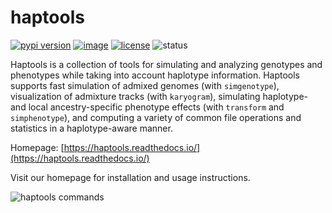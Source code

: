 # haptools
[![pypi version](https://img.shields.io/pypi/v/haptools)](https://pypi.org/project/haptools)
[![image](https://anaconda.org/bioconda/haptools/badges/version.svg)](https://anaconda.org/bioconda/haptools)
[![license](https://img.shields.io/pypi/l/haptools)](LICENSE)
![status](https://github.com/CAST-genomics/haptools/workflows/Tests/badge.svg)

Haptools is a collection of tools for simulating and analyzing genotypes and phenotypes while taking into account haplotype information. Haptools supports fast simulation of admixed genomes (with `simgenotype`), visualization of admixture tracks (with `karyogram`), simulating haplotype- and local ancestry-specific phenotype effects (with `transform` and `simphenotype`), and computing a variety of common file operations and statistics in a haplotype-aware manner.

Homepage: [https://haptools.readthedocs.io/](https://haptools.readthedocs.io/)

Visit our homepage for installation and usage instructions.

![haptools commands](https://drive.google.com/uc?id=1c0i_Hjms7579s24zRsKp5yMs7BxNHed_)
